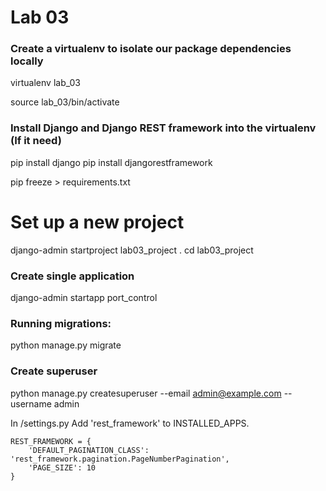 # Lab 03

### Create a virtualenv to isolate our package dependencies locally
virtualenv lab_03

source lab_03/bin/activate

### Install Django and Django REST framework into the virtualenv (If it need)
pip install django
pip install djangorestframework

pip freeze > requirements.txt

# Set up a new project
django-admin startproject lab03_project .
cd lab03_project 

### Create single application
django-admin startapp port_control

### Running migrations:
python manage.py migrate

### Create superuser
python manage.py createsuperuser --email admin@example.com --username admin

In /settings.py Add 'rest_framework' to INSTALLED_APPS.

```
REST_FRAMEWORK = {
    'DEFAULT_PAGINATION_CLASS': 'rest_framework.pagination.PageNumberPagination',
    'PAGE_SIZE': 10
}
```